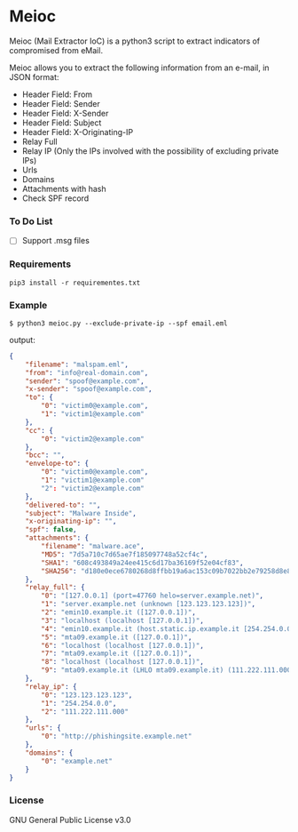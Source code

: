 # Meioc

Meioc (Mail Extractor IoC) is a python3 script to extract indicators of compromised from eMail.

Meioc allows you to extract the following information from an e-mail, in JSON format:

* Header Field: From
* Header Field: Sender
* Header Field: X-Sender
* Header Field: Subject
* Header Field: X-Originating-IP
* Relay Full
* Relay IP (Only the IPs involved with the possibility of excluding private IPs)
* Urls
* Domains
* Attachments with hash
* Check SPF record


### To Do List

- [ ] Support .msg files

### Requirements
```
pip3 install -r requirementes.txt
```

### Example
```
$ python3 meioc.py --exclude-private-ip --spf email.eml 
```
output:
```json
{
    "filename": "malspam.eml",
    "from": "info@real-domain.com",
    "sender": "spoof@example.com",
    "x-sender": "spoof@example.com",
    "to": {
        "0": "victim0@example.com",
        "1": "victim1@example.com"
    },
    "cc": {
        "0": "victim2@example.com"
    },
    "bcc": "",
    "envelope-to": {
        "0": "victim0@example.com",
        "1": "victim1@example.com"
        "2": "victim2@example.com"
    },
    "delivered-to": "",
    "subject": "Malware Inside",
    "x-originating-ip": "",
    "spf": false,
    "attachments": {
        "filename": "malware.ace",
        "MD5": "7d5a710c7d65ae7f185097748a52cf4c",
        "SHA1": "608c493849a24ee415c6d17ba36169f52e04cf83",
        "SHA256": "d180e0ece6780268d8ffbb19a6ac153c09b7022bb2e79258d8e88676f850a7b6"
    },
    "relay_full": {
        "0": "[127.0.0.1] (port=47760 helo=server.example.net)",
        "1": "server.example.net (unknown [123.123.123.123])",
        "2": "emin10.example.it ([127.0.0.1])",
        "3": "localhost (localhost [127.0.0.1])",
        "4": "emin10.example.it (host.static.ip.example.it [254.254.0.0])",
        "5": "mta09.example.it ([127.0.0.1])",
        "6": "localhost (localhost [127.0.0.1])",
        "7": "mta09.example.it ([127.0.0.1])",
        "8": "localhost (localhost [127.0.0.1])",
        "9": "mta09.example.it (LHLO mta09.example.it) (111.222.111.000)"
    },
    "relay_ip": {
        "0": "123.123.123.123",
        "1": "254.254.0.0",
        "2": "111.222.111.000"
    },
    "urls": {
        "0": "http://phishingsite.example.net"
    },
    "domains": {
        "0": "example.net"
    }
}
```

### License

GNU General Public License v3.0
